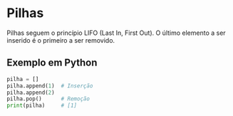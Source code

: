 # Pilhas

Pilhas seguem o princípio LIFO (Last In, First Out). O último elemento a ser inserido é o primeiro a ser removido.

## Exemplo em Python
```python
pilha = []
pilha.append(1)  # Inserção
pilha.append(2)
pilha.pop()      # Remoção
print(pilha)     # [1]